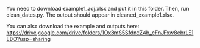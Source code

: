 

You need to download example1_adj.xlsx and put it in this folder.
Then, run clean_dates.py. The output should appear in cleaned_example1.xlsx.

You can also download the example and outputs here:
https://drive.google.com/drive/folders/1Ox3mS5SfdndZ4b_cFnJFxw8ebrLE1EDO?usp=sharing